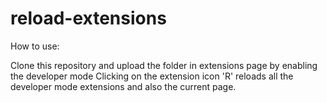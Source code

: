 # reload-extensions

How to use:

Clone this repository and upload the folder in extensions page by enabling the developer mode
Clicking on the extension icon 'R' reloads all the developer mode extensions and also the current page.
